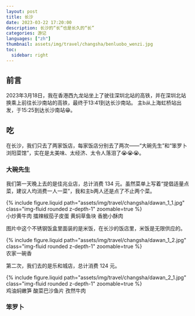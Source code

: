 ```yaml
---
layout: post
title: 长沙
date: 2023-03-22 17:20:00
description: 长沙的“长”也是长久的“长”
categories: 游记
languages: ["zh"]
thumbnail: assets/img/travel/changsha/benluobo_wenzi.jpg
toc:
  sidebar: right
---
```


## 前言
2023年3月18日，我在香港西九龙站坐上了驶往深圳北站的高铁，并在深圳北站换乘上前往长沙南站的高铁，最终于13:41到达长沙南站。
主b从上海虹桥站出发，于15:25到达长沙南站😁。

## 吃
在长沙，我们只去了两家饭店，每家饭店分别去了两次——“大碗先生”和“笨罗卜浏阳菜馆”，实在是太美味、太经济、太令人落泪了😭😭😭。

### 大碗先生
我们第一天晚上去的是佳兆业店，总计消费 134 元。虽然菜单上写着“提倡适量点菜，建议人均消费一人一菜”，我和主b两人还是点了不止两个菜。
<div class="row mt-3">
    <div class="col-sm mt-3 mt-md-0">
        {% include figure.liquid path="assets/img/travel/changsha/dawan_1_1.jpg" class="img-fluid rounded z-depth-1" zoomable=true %}
    </div>
</div>
<div class="caption">
小炒黄牛肉 擂辣椒茄子皮蛋 黄焖草鱼块 香脆小酥肉
</div>

图片中这个不锈钢饭盒里面装的是米饭，在长沙的饭店里，米饭是无限供应的。

<div class="row mt-3">
    <div class="col-sm mt-3 mt-md-0">
        {% include figure.liquid path="assets/img/travel/changsha/dawan_1_2.jpg" class="img-fluid rounded z-depth-1" zoomable=true %}
    </div>
</div>
<div class="caption">
农家一碗香
</div>

第二次，我们去的是乐和城店，总计消费 124 元。
<div class="row mt-3">
    <div class="col-sm mt-3 mt-md-0">
        {% include figure.liquid path="assets/img/travel/changsha/dawan_2_1.jpg" class="img-fluid rounded z-depth-1" zoomable=true %}
    </div>
</div>
<div class="caption">
鸡油焖嫩笋 酸菜巴沙鱼片 孜然牛肉
</div>

### 笨罗卜

